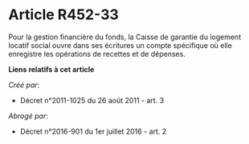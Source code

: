 # Article R452-33

Pour la gestion financière du fonds, la Caisse de garantie du logement locatif social ouvre dans ses écritures un compte
spécifique où elle enregistre les opérations de recettes et de dépenses.

**Liens relatifs à cet article**

_Créé par_:

  - Décret n°2011-1025 du 26 août 2011 - art. 3

_Abrogé par_:

  - Décret n°2016-901 du 1er juillet 2016 - art. 2
